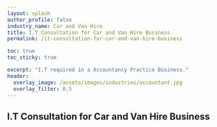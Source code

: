 ```yaml
---
layout: splash 
author_profile: false 
industry_name: Car and Van Hire
title: I.T Consultation for Car and Van Hire Business
permalink: /it-consultation-for-car-and-van-hire-business

toc: true
toc_sticky: true

excerpt: "I.T required in a Accountancy Practice Business."
header:
  overlay_image: /assets/images/industries/accountant.jpg
  overlay_filter: 0.5 
---
```


## I.T Consultation for Car and Van Hire Business